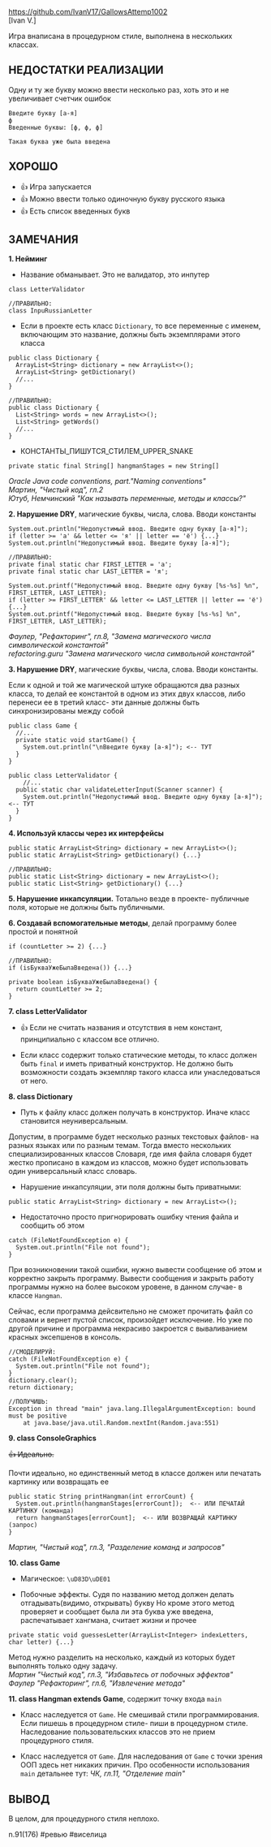 https://github.com/IvanV17/GallowsAttemp1002  
[Ivan V.]

Игра внаписана в процедурном стиле, выполнена в нескольких классах.

## НЕДОСТАТКИ РЕАЛИЗАЦИИ

Одну и ту же букву можно ввести несколько раз, хоть это и не увеличивает счетчик ошибок
```
Введите букву [а-я]
ф
Введенные буквы: [ф, ф, ф]

Такая буква уже была введена
```

## ХОРОШО

+ 👍 Игра запускается
+ 👍 Можно ввести только одиночную букву русского языка
+ 👍 Есть список введенных букв

## ЗАМЕЧАНИЯ

**1. Нейминг**

- Название обманывает. Это не валидатор, это инпутер
```
class LetterValidator

//ПРАВИЛЬНО:
class InpuRussianLetter
```

- Если в проекте есть класс `Dictionary`, то все переменные с именем, включающим это название, должны быть экземплярами этого класса
```
public class Dictionary {
  ArrayList<String> dictionary = new ArrayList<>();
  ArrayList<String> getDictionary()
  //...
}

//ПРАВИЛЬНО:
public class Dictionary {
  List<String> words = new ArrayList<>();
  List<String> getWords()
  //...
}
```

- КОНСТАНТЫ_ПИШУТСЯ_СТИЛЕМ_UPPER_SNAKE
```
private static final String[] hangmanStages = new String[]
```
*Oracle Java code conventions, part."Naming conventions"*  
*Мартин, "Чистый код", гл.2*  
*Ютуб, Немчинский "Как называть переменные, методы и классы?"*  

**2. Нарушение DRY**, магические буквы, числа, слова. Вводи константы 
```
System.out.println("Недопустимый ввод. Введите одну букву [а-я]");
if (letter >= 'а' && letter <= 'я' || letter == 'ё') {...}
System.out.println("Недопустимый ввод. Введите букву [а-я]");

//ПРАВИЛЬНО:
private final static char FIRST_LETTER = 'а';
private final static char LAST_LETTER = 'я';

System.out.printf("Недопустимый ввод. Введите одну букву [%s-%s] %n", FIRST_LETTER, LAST_LETTER);
if (letter >= FIRST_LETTER' && letter <= LAST_LETTER || letter == 'ё') {...}
System.out.printf("Недопустимый ввод. Введите букву [%s-%s] %n", FIRST_LETTER, LAST_LETTER);
```
*Фаулер, "Рефакторинг", гл.8, "Замена магического числа символической константой"*   
*refactoring.guru "Замена магического числа символьной константой"*  

**3. Нарушение DRY**, магические буквы, числа, слова. Вводи константы.

Если к одной и той же магической штуке обращаются два разных класса, то делай ее константой в одном из этих двух классов, либо перенеси ее в третий класс- эти данные должны быть синхронизированы между собой
```
public class Game {
  //...
  private static void startGame() {
    System.out.println("\nВведите букву [а-я]"); <-- ТУТ
  }
}

public class LetterValidator {
    //...
  public static char validateLetterInput(Scanner scanner) {
    System.out.println("Недопустимый ввод. Введите одну букву [а-я]"); <-- ТУТ
  }
}
```

**4. Используй классы через их интерфейсы**
```
public static ArrayList<String> dictionary = new ArrayList<>();
public static ArrayList<String> getDictionary() {...}

//ПРАВИЛЬНО:
public static List<String> dictionary = new ArrayList<>();
public static List<String> getDictionary() {...}
```

**5. Нарушение инкапсуляции.** Тотально везде в проекте- публичные поля, которые не должны быть публичными.

**6. Создавай вспомогательные методы**, делай программу более простой и понятной
```
if (countLetter >= 2) {...}

//ПРАВИЛЬНО:
if (isБукваУжеБылаВведена()) {...}

private boolean isБукваУжеБылаВведена() {
  return countLetter >= 2;
}
```

**7. class LetterValidator**

+ 👍 Если не считать названия и отсутствия в нем констант, принципиально с классом все отлично.

- Если класс содержит только статические методы, то класс должен быть `final` и иметь приватный конструктор. 
Не должно быть возможности создать экземпляр такого класса или унаследоваться от него.

**8. class Dictionary**

- Путь к файлу класс должен получать в конструктор. Иначе класс становится неуниверсальным.

Допустим, в программе будет несколько разных текстовых файлов- на разных языках или по разным темам. 
Тогда вместо нескольких специализированных классов Словаря, где имя файла словаря будет жестко прописано в каждом из классов, можно будет использовать один универсальный класс словарь.

- Нарушение инкапсуляции, эти поля должны быть приватными:
```
public static ArrayList<String> dictionary = new ArrayList<>();
```

- Недостаточно просто пригнорировать ошибку чтения файла и сообщить об этом
```
catch (FileNotFoundException e) {
  System.out.println("File not found");
}
```
При возникновении такой ошибки, нужно вывести сообщение об этом и корректно закрыть программу. 
Вывести сообщения и закрыть работу программы нужно на более высоком уровене, в данном случае- в классе `Hangman`. 

Сейчас, если программа дейсвительно не сможет прочитать файл со словами и вернет пустой список, произойдет исключение. 
Но уже по другой причине и программа некрасиво закроется с вываливанием красных эксепшенов в консоль. 
```
//СМОДЕЛИРУЙ:
catch (FileNotFoundException e) {
  System.out.println("File not found");
}
dictionary.clear();
return dictionary;

//ПОЛУЧИШЬ:
Exception in thread "main" java.lang.IllegalArgumentException: bound must be positive
	at java.base/java.util.Random.nextInt(Random.java:551)
```

**9. class ConsoleGraphics**

~~👍 Идеально.~~

Почти идеально, но единственный метод в классе должен или печатать картинку или возвращать ее
```
public static String printHangman(int errorCount) {
  System.out.println(hangmanStages[errorCount]);  <-- ИЛИ ПЕЧАТАЙ КАРТИНКУ (команда)
  return hangmanStages[errorCount];  <-- ИЛИ ВОЗВРАЩАЙ КАРТИНКУ (запрос)
}
```
*Мартин, "Чистый код", гл.3, "Разделение команд и запросов"*

**10. class Game**

- Магическое: `\uD83D\uDE01`

- Побочные эффекты.
Судя по названию метод должен делать отгадывать(видимо, открывать) букву
Но кроме этого метод проверяет и сообщает была ли эта буква уже введена, распечатывает хангмана, считает жизни и прочее
```
private static void guessesLetter(ArrayList<Integer> indexLetters, char letter) {...}
```
Метод нужно разделить на несколько, каждый из которых будет выполнять только одну задачу.  
*Мартин "Чистый код", гл.3, "Избавьтесь от побочных эффектов"*  
*Фаулер "Рефакторинг", гл.6, "Извлечение метода"*  

**11. class Hangman extends Game**, содержит точку входа `main`

- Класс наследуется от `Game`. Не смешивай стили программирования. Если пишешь в процедурном стиле- пиши в процедурном стиле. Наследование пользовательских классов это не прием процедурного стиля.

- Класс наследуется от `Game`. Для наследования от `Game` с точки зрения ООП здесь нет никаких причин. 
Про особенности использования `main` детальнее тут: *ЧК, гл.11, "Отделение main"*

## ВЫВОД

В целом, для процедурного стиля неплохо.

n.91(176)
#ревью #виселица 